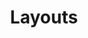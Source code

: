 ---
title: Layouts
cardPartial: "svg/layouts-symbol.svg"
weight: 5
menu: 
  styleguide:
    parent: 'Partials'
---